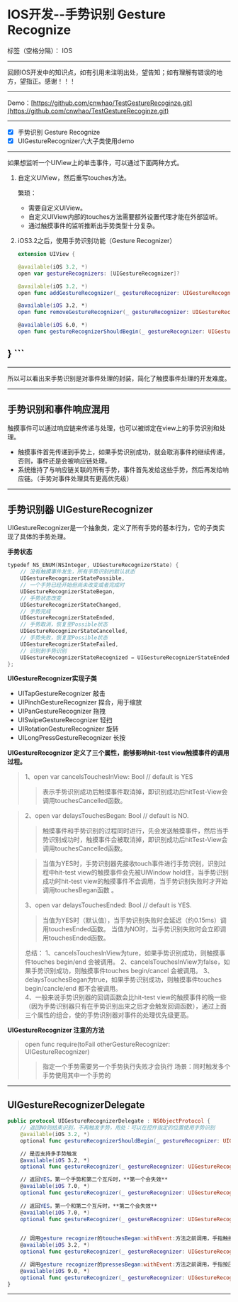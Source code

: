 # IOS开发--手势识别 Gesture Recognize

标签（空格分隔）： IOS

---

回顾IOS开发中的知识点，如有引用未注明出处，望告知；如有理解有错误的地方，望指正。感谢！！！

---

Demo：[https://github.com/cnwhao/TestGestureRecoginze.git](https://github.com/cnwhao/TestGestureRecoginze.git)

---

- [x] 手势识别 Gesture Recognize
- [x] UIGestureRecognizer六大子类使用demo

---
  

如果想监听一个UIView上的单击事件，可以通过下面两种方式。

 1. 自定义UIView，然后重写touches方法。  
    
    繁琐：
    * 需要自定义UIView。
    * 自定义UIView内部的touches方法需要额外设置代理才能在外部监听。
    * 通过触摸事件的监听推断出手势类型十分复杂。

 2. iOS3.2之后，使用手势识别功能（Gesture Recognizer）
    ```Swift
    extension UIView {

    @available(iOS 3.2, *)
    open var gestureRecognizers: [UIGestureRecognizer]?

    @available(iOS 3.2, *)
    open func addGestureRecognizer(_ gestureRecognizer: UIGestureRecognizer)

    @available(iOS 3.2, *)
    open func removeGestureRecognizer(_ gestureRecognizer: UIGestureRecognizer)

    @available(iOS 6.0, *)
    open func gestureRecognizerShouldBegin(_ gestureRecognizer: UIGestureRecognizer) -> Bool
}
    ```
---


---

所以可以看出来手势识别是对事件处理的封装，简化了触摸事件处理的开发难度。

---

## 手势识别和事件响应混用

触摸事件可以通过响应链来传递与处理，也可以被绑定在view上的手势识别和处理。

- 触摸事件首先传递到手势上，如果手势识别成功，就会取消事件的继续传递，否则，事件还是会被响应链处理。 
- 系统维持了与响应链关联的所有手势，事件首先发给这些手势，然后再发给响应链。（手势对事件处理具有更高优先级）

---

## 手势识别器 UIGestureRecognizer
UIGestureRecognizer是一个抽象类，定义了所有手势的基本行为，它的子类实现了具体的手势处理。

**手势状态**
```Swift
typedef NS_ENUM(NSInteger, UIGestureRecognizerState) {
    // 没有触摸事件发生，所有手势识别的默认状态
    UIGestureRecognizerStatePossible,
    // 一个手势已经开始但尚未改变或者完成时
    UIGestureRecognizerStateBegan,
    // 手势状态改变
    UIGestureRecognizerStateChanged,
    // 手势完成
    UIGestureRecognizerStateEnded,
    // 手势取消，恢复至Possible状态
    UIGestureRecognizerStateCancelled, 
    // 手势失败，恢复至Possible状态
    UIGestureRecognizerStateFailed,
    // 识别到手势识别
    UIGestureRecognizerStateRecognized = UIGestureRecognizerStateEnded
};
```

**UIGestureRecognizer实现子类**

- UITapGestureRecognizer        敲击
- UIPinchGestureRecognizer      捏合，用于缩放
- UIPanGestureRecognizer        拖拽
- UISwipeGestureRecognizer      轻扫
- UIRotationGestureRecognizer   旋转
- UILongPressGestureRecognizer  长按  

       
**UIGestureRecognizer 定义了三个属性，能够影响hit-test view触摸事件的调用过程。**
> 1、open var cancelsTouchesInView: Bool // default is YES
>> 表示手势识别成功后触摸事件取消掉，即识别成功后hitTest-View会调用touchesCancelled函数。 

> 2、open var delaysTouchesBegan: Bool // default is NO.  
>> 触摸事件和手势识别的过程同时进行，先会发送触摸事件，然后当手势识别成功时，触摸事件会被取消掉，即识别成功后hitTest-View会调用touchesCancelled函数。
>  
>> 当值为YES时，手势识别器先接收touch事件进行手势识别，识别过程中hit-test view的触摸事件会先被UIWindow hold住，当手势识别成功时hit-test view的触摸事件不会调用，当手势识别失败时才开始调用touchesBegan函数 。  
>
> 3、open var delaysTouchesEnded: Bool // default is YES.
>
>> 当值为YES时（默认值），当手势识别失败时会延迟（约0.15ms）调用touchesEnded函数。
当值为NO时，当手势识别失败时会立即调用touchesEnded函数。
>  
> 总结：
1、cancelsTouchesInView为ture，如果手势识别成功，则触摸事件touches begin/end 会被调用。
2、cancelsTouchesInView为false，如果手势识别成功，则触摸事件touches begin/cancel 会被调用。
3、delaysTouchesBegan为true，如果手势识别成功，则触摸事件touches begin/cancle/end 都不会被调用。  
4、一般来说手势识别器的回调函数会比hit-test view的触摸事件的晚一些（因为手势识别器只有在手势识别出来之后才会触发回调函数），通过上面三个属性的组合，使的手势识别器对事件的处理优先级更高。
>

**UIGestureRecognizer 注意的方法**
> open func require(toFail otherGestureRecognizer: UIGestureRecognizer)
>> 指定一个手势需要另一个手势执行失败才会执行
>> 场景：同时触发多个手势使用其中一个手势的

---

## UIGestureRecognizerDelegate

```Swift
public protocol UIGestureRecognizerDelegate : NSObjectProtocol {
    // 返回NO则结束识别，不再触发手势，用处：可以在控件指定的位置使用手势识别
    @available(iOS 3.2, *)
    optional func gestureRecognizerShouldBegin(_ gestureRecognizer: UIGestureRecognizer) -> Bool

    // 是否支持多手势触发
    @available(iOS 3.2, *)
    optional func gestureRecognizer(_ gestureRecognizer: UIGestureRecognizer, shouldRecognizeSimultaneouslyWith otherGestureRecognizer: UIGestureRecognizer) -> Bool

    // 返回YES，第一个手势和第二个互斥时，**第一个会失效**
    @available(iOS 7.0, *)
    optional func gestureRecognizer(_ gestureRecognizer: UIGestureRecognizer, shouldRequireFailureOf otherGestureRecognizer: UIGestureRecognizer) -> Bool
    
    // 返回YES，第一个和第二个互斥时，**第二个会失效**
    @available(iOS 7.0, *)
    optional func gestureRecognizer(_ gestureRecognizer: UIGestureRecognizer, shouldBeRequiredToFailBy otherGestureRecognizer: UIGestureRecognizer) -> Bool

    
    // 调用gesture recognizer的touchesBegan:withEvent:方法之前调用，手指触摸屏幕后回调的方法，返回NO则不再进行手势识别
    @available(iOS 3.2, *)
    optional func gestureRecognizer(_ gestureRecognizer: UIGestureRecognizer, shouldReceive touch: UITouch) -> Bool

    // 调用gesture recognizer的pressesBegan:withEvent:方法之前调用，手指按压屏幕后回调的方法，返回NO则不再进行手势识别
    @available(iOS 9.0, *)
    optional func gestureRecognizer(_ gestureRecognizer: UIGestureRecognizer, shouldReceive press: UIPress) -> Bool
}
```

---
